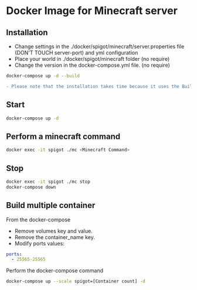 # Docker Image for Minecraft server

## Installation

- Change settings in the ./docker/spigot/minecraft/server.properties file (DON'T TOUCH server-port) and yml configuration
- Place your world in ./docker/spigot/minecraft folder (no require)
- Change the version in the docker-compose.yml file. (no require)

```bash
docker-compose up -d --build
```

```diff
- Please note that the installation takes time because it uses the BuildTools of Spigot. For the version, please indicate a valid version. For more information: https://www.spigotmc.org/wiki/buildtools/
```

## Start

```bash
docker-compose up -d
```

## Perform a minecraft command

```bash
docker exec -it spigot ./mc <Minecraft Command>
```

## Stop

```bash
docker exec -it spigot ./mc stop
docker-compose down
```

## Build multiple container

From the docker-compose
  - Remove volumes key and value.
  - Remove the container_name key.
  - Modify ports values:

```yml
ports:
  - 25565-25565
```

Perform the docker-compose command

```bash
docker-compose up --scale spigot=[Container count] -d
```